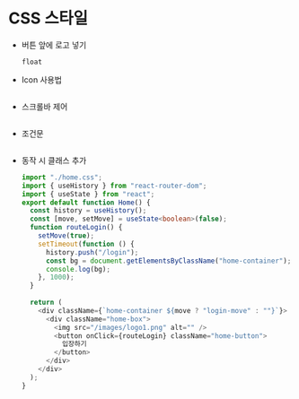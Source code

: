 # CSS 스타일

- 버튼 앞에 로고 넣기

  ```
  float
  ```

- Icon 사용법

  ```
  
  ```
  
- 스크롤바 제어

  ```
  
  ```
  
- 조건문

  ```
  
  ```
  

- 동작 시 클래스 추가

  ```typescript
  import "./home.css";
  import { useHistory } from "react-router-dom";
  import { useState } from "react";
  export default function Home() {
    const history = useHistory();
    const [move, setMove] = useState<boolean>(false);
    function routeLogin() {
      setMove(true);
      setTimeout(function () {
        history.push("/login");
        const bg = document.getElementsByClassName("home-container");
        console.log(bg);
      }, 1000);
    }
      
    return (
      <div className={`home-container ${move ? "login-move" : ""}`}>
        <div className="home-box">
          <img src="/images/logo1.png" alt="" />
          <button onClick={routeLogin} className="home-button">
            입장하기
          </button>
        </div>
      </div>
    );
  }
  ```

  
